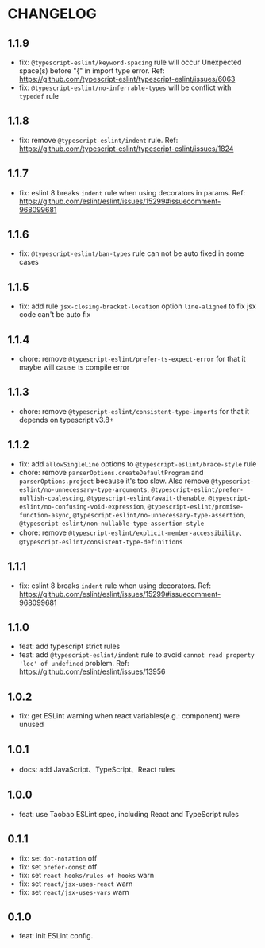 # CHANGELOG

## 1.1.9

- fix: `@typescript-eslint/keyword-spacing` rule will occur Unexpected space(s) before "{" in import type error. Ref: <https://github.com/typescript-eslint/typescript-eslint/issues/6063>
- fix: `@typescript-eslint/no-inferrable-types` will be conflict with `typedef` rule

## 1.1.8

- fix: remove `@typescript-eslint/indent` rule. Ref: <https://github.com/typescript-eslint/typescript-eslint/issues/1824>

## 1.1.7

- fix: eslint 8 breaks `indent` rule when using decorators in params. Ref: <https://github.com/eslint/eslint/issues/15299#issuecomment-968099681>

## 1.1.6

- fix: `@typescript-eslint/ban-types` rule can not be auto fixed in some cases

## 1.1.5

- fix: add rule `jsx-closing-bracket-location` option `line-aligned` to fix jsx code can't be auto fix

## 1.1.4

- chore: remove `@typescript-eslint/prefer-ts-expect-error` for that it maybe will cause ts compile error

## 1.1.3

- chore: remove `@typescript-eslint/consistent-type-imports` for that it depends on typescript v3.8+

## 1.1.2

- fix: add `allowSingleLine` options to `@typescript-eslint/brace-style` rule
- chore: remove `parserOptions.createDefaultProgram` and `parserOptions.project` because it's too slow. Also remove `@typescript-eslint/no-unnecessary-type-arguments`, `@typescript-eslint/prefer-nullish-coalescing`, `@typescript-eslint/await-thenable`, `@typescript-eslint/no-confusing-void-expression`, `@typescript-eslint/promise-function-async`, `@typescript-eslint/no-unnecessary-type-assertion`, `@typescript-eslint/non-nullable-type-assertion-style`
- chore: remove `@typescript-eslint/explicit-member-accessibility`、`@typescript-eslint/consistent-type-definitions`

## 1.1.1

- fix: eslint 8 breaks `indent` rule when using decorators. Ref: <https://github.com/eslint/eslint/issues/15299#issuecomment-968099681>

## 1.1.0

- feat: add typescript strict rules
- feat: add `@typescript-eslint/indent` rule to avoid `cannot read property 'loc' of undefined` problem. Ref: <https://github.com/eslint/eslint/issues/13956>

## 1.0.2

- fix: get ESLint warning when react variables(e.g.: component) were unused

## 1.0.1

- docs: add JavaScript、TypeScript、React rules

## 1.0.0

- feat: use Taobao ESLint spec, including React and TypeScript rules

## 0.1.1

- fix: set `dot-notation` off
- fix: set `prefer-const` off
- fix: set `react-hooks/rules-of-hooks` warn
- fix: set `react/jsx-uses-react` warn
- fix: set `react/jsx-uses-vars` warn

## 0.1.0

- feat: init ESLint config.
